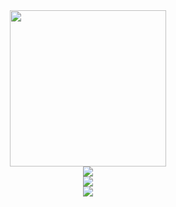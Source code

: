 <center>
<img width=250 weigth=250 src="https://avatars1.githubusercontent.com/u/55744810?s=460&u=0c5a11e08d64a6bc0d524aa0e9293052d144330d&v=4" /><br>
<a href="https://t.me/d_fordlalatina">
  <img src="https://img.shields.io/badge/Telegram-d__fordlalatina-orange?logo=Telegram" />
</a><br>
<a href="https://github.com/anuraghazra/github-readme-stats">
  <img src="https://github-readme-stats.vercel.app/api?username=dickymuliafiqri&show_icons=true&theme=omni" />
</a><br>
<a href="https://github.com/anuraghazra/github-readme-stats">
  <img src="https://github-readme-stats.vercel.app/api/top-langs/?username=dickymuliafiqri&theme=omni&layout=compact" />
</a><br>
</center>
